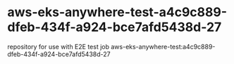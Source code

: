 # aws-eks-anywhere-test-a4c9c889-dfeb-434f-a924-bce7afd5438d-27
repository for use with E2E test job aws-eks-anywhere-test:a4c9c889-dfeb-434f-a924-bce7afd5438d-27
